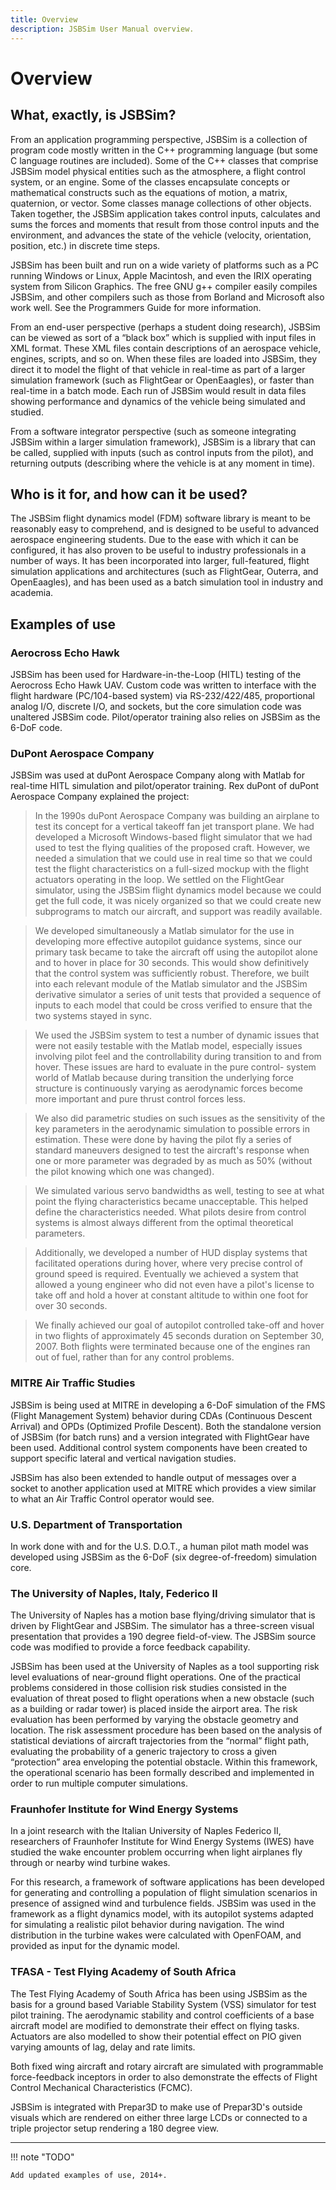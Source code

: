 ```yaml
---
title: Overview
description: JSBSim User Manual overview.
---
```


# Overview

## What, exactly, is JSBSim?

From an application programming perspective, JSBSim is a collection of program code mostly written in the C++ programming language (but some C language routines are included). Some of the C++ classes that comprise JSBSim model physical entities such as the atmosphere, a flight control system, or an engine. Some of the classes encapsulate concepts or mathematical constructs such as the equations of motion, a matrix, quaternion, or vector. Some classes manage collections of other objects. Taken together, the JSBSim application takes control inputs, calculates and sums the forces and moments that result from those control inputs and the
environment, and advances the state of the vehicle (velocity, orientation, position, etc.) in discrete time steps.

JSBSim has been built and run on a wide variety of platforms such as a PC running Windows or Linux, Apple Macintosh, and even the IRIX operating system from Silicon Graphics. The free GNU g++ compiler easily compiles JSBSim, and other compilers such as those from Borland and Microsoft also work well. See the Programmers Guide for more information.

From an end-user perspective (perhaps a student doing research), JSBSim can be viewed as sort of a “black box” which is supplied with input files in XML format. These XML files contain descriptions of an aerospace vehicle, engines, scripts, and so on. When these files are loaded into JSBSim, they direct it to model the flight of that vehicle in real-time as part of a larger simulation framework (such as FlightGear or OpenEaagles), or faster than real-time in a batch mode. Each run of JSBSim would result in data files showing performance and dynamics of the vehicle being simulated and studied.

From a software integrator perspective (such as someone integrating JSBSim within a larger simulation framework), JSBSim is a library that can be called, supplied with inputs (such as control inputs from the pilot), and returning outputs (describing where the vehicle is at any moment in time).

## Who is it for, and how can it be used?

The JSBSim flight dynamics model (FDM) software library is meant to be reasonably easy to comprehend, and is designed to be useful to advanced aerospace engineering students. Due to the ease with which it can be configured, it has also proven to be useful to industry professionals in a number of ways. It has been incorporated into larger, full-featured, flight simulation applications and architectures (such as FlightGear, Outerra, and OpenEaagles), and has been used as a batch simulation tool in industry and academia.

## Examples of use

### Aerocross Echo Hawk

JSBSim has been used for Hardware-in-the-Loop (HITL) testing of the Aerocross Echo Hawk UAV. Custom code was written to interface with the flight hardware (PC/104-based system) via RS-232/422/485, proportional analog I/O, discrete I/O, and sockets, but the core simulation code was unaltered JSBSim code. Pilot/operator training also relies on JSBSim as the 6-DoF code.

### DuPont Aerospace Company

JSBSim was used at duPont Aerospace Company along with Matlab for real-time HITL simulation and pilot/operator training. Rex duPont of duPont Aerospace Company explained the project:

> In the 1990s duPont Aerospace Company was building an airplane to test its concept for a vertical takeoff fan jet transport plane. We had developed a Microsoft Windows-based flight simulator that we had used to test the flying qualities of the proposed craft. However, we needed a simulation that we could use in real time so that we could test the flight characteristics on a full-sized mockup with the flight actuators operating in the loop. We settled on the FlightGear simulator, using the JSBSim flight dynamics model because we could get the full code, it was nicely organized so that we could create new subprograms to match our aircraft, and support was readily available.

> We developed simultaneously a Matlab simulator for the use in developing more effective autopilot guidance systems, since our primary task became to take the aircraft off using the autopilot alone and to hover in place for 30 seconds. This would show definitively that the control system was sufficiently robust. Therefore, we built into each relevant module of the Matlab simulator and the JSBSim derivative simulator a series of unit tests that provided a sequence of inputs to each model that could be cross verified to ensure that the two systems stayed in sync.

> We used the JSBSim system to test a number of dynamic issues that were not easily testable with the Matlab model, especially issues involving pilot feel and the controllability during transition to and from hover. These issues are hard to evaluate in the pure control-
system world of Matlab because during transition the underlying force structure is continuously varying as aerodynamic forces become more important and pure thrust control forces less.

> We also did parametric studies on such issues as the sensitivity of the key parameters in the aerodynamic simulation to possible errors in estimation. These were done by having the pilot fly a series of standard maneuvers designed to test the aircraft's response when one or more parameter was degraded by as much as 50% (without the pilot knowing which one was changed).

> We simulated various servo bandwidths as well, testing to see at what point the flying characteristics became unacceptable. This helped define the characteristics needed. What pilots desire from control systems is almost always different from the optimal theoretical parameters.

> Additionally, we developed a number of HUD display systems that facilitated operations during hover, where very precise control of ground speed is required. Eventually we achieved a system that allowed a young engineer who did not even have a pilot's license to take off and hold a hover at constant altitude to within one foot for over 30 seconds.

> We finally achieved our goal of autopilot controlled take-off and hover in two flights of approximately 45 seconds duration on September 30, 2007. Both flights were terminated because one of the engines ran out of fuel, rather than for any control problems.

### MITRE Air Traffic Studies

JSBSim is being used at MITRE in developing a 6-DoF simulation of the FMS (Flight Management System) behavior during CDAs (Continuous Descent Arrival) and OPDs (Optimized Profile Descent). Both the standalone version of JSBSim (for batch runs) and a version integrated with FlightGear have been used. Additional control system components have been created to support specific lateral and vertical navigation studies.

JSBSim has also been extended to handle output of messages over a socket to another application used at MITRE which provides a view
similar to what an Air Traffic Control operator would see.

### U.S. Department of Transportation

In work done with and for the U.S. D.O.T., a human pilot math model was developed using JSBSim as the 6-DoF (six degree-of-freedom) simulation core.

### The University of Naples, Italy, Federico II

The University of Naples has a motion base flying/driving simulator that is driven by FlightGear and JSBSim. The simulator has a three-screen visual presentation that provides a 190 degree field-of-view. The JSBSim source code was modified to provide a force feedback capability.

JSBSim has been used at the University of Naples as a tool supporting risk level evaluations of near-ground flight operations. One of the practical problems considered in those collision risk studies consisted in the evaluation of threat posed to flight operations when a new obstacle (such as a building or radar tower) is placed inside the airport area. The risk evaluation has been
performed by varying the obstacle geometry and location. The risk assessment procedure has been based on the analysis of statistical deviations of aircraft trajectories from the “normal” flight path, evaluating the probability of a generic trajectory to cross a given “protection” area enveloping the potential obstacle. Within this framework, the operational scenario has been formally described and implemented in order to run multiple computer simulations.

### Fraunhofer Institute for Wind Energy Systems

In a joint research with the Italian University of Naples Federico II, researchers of Fraunhofer Institute for Wind Energy Systems (IWES) have studied the wake encounter problem occurring when light airplanes fly through or nearby wind turbine wakes.

For this research, a framework of software applications has been developed for generating and controlling a population of flight simulation scenarios in presence of assigned wind and turbulence fields. JSBSim was used in the framework as a flight dynamics model, with its autopilot systems adapted for simulating a realistic pilot behavior during navigation.
The wind distribution in the turbine wakes were calculated with OpenFOAM, and provided as input for the dynamic model.

### TFASA - Test Flying Academy of South Africa

The Test Flying Academy of South Africa has been using JSBSim as the basis for a ground based Variable Stability System (VSS) simulator for test pilot training. The aerodynamic stability and control coefficients of a base aircraft model are modified to demonstrate their effect on flying tasks. Actuators are also modelled to show their potential effect on PIO given varying amounts of lag, delay and rate limits.

Both fixed wing aircraft and rotary aircraft are simulated with programmable force-feedback inceptors in order to also demonstrate the effects of Flight Control Mechanical Characteristics (FCMC).

JSBSim is integrated with Prepar3D to make use of Prepar3D's outside visuals which are rendered on either three large LCDs or connected to a triple projector setup rendering a 180 degree view.

---

!!! note "TODO"

    Add updated examples of use, 2014+.

